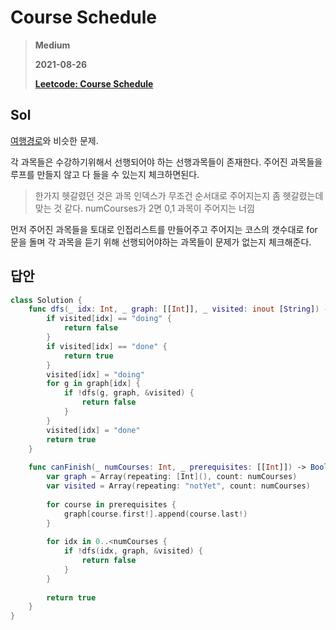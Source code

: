 # Course Schedule
> **Medium**
>
> **2021-08-26**
>
> **[Leetcode: Course Schedule](https://leetcode.com/problems/course-schedule)**


## Sol

[여행경로](https://programmers.co.kr/learn/courses/30/lessons/43164)와 비슷한 문제.

각 과목들은 수강하기위해서 선행되어야 하는 선행과목들이 존재한다. 주어진 과목들을 루프를 만들지 않고 다 들을 수 있는지 체크하면된다.
> 한가지 헷갈렸던 것은 과목 인덱스가 무조건 순서대로 주어지는지 좀 헷갈렸는데 맞는 것 같다.
> numCourses가 2면 0,1 과목이 주어지는 너낌


먼저 주어진 과목들을 토대로 인접리스트를 만들어주고 주어지는 코스의 갯수대로 for문을 돌며 각 과목을 듣기 위해 선행되어야하는 과목들이 문제가 없는지 체크해준다.


## 답안
```swift
class Solution {
    func dfs(_ idx: Int, _ graph: [[Int]], _ visited: inout [String]) -> Bool {
        if visited[idx] == "doing" {
            return false
        }
        if visited[idx] == "done" {
            return true
        }
        visited[idx] = "doing"
        for g in graph[idx] {
            if !dfs(g, graph, &visited) {
                return false
            }
        }
        visited[idx] = "done"        
        return true
    }
    
    func canFinish(_ numCourses: Int, _ prerequisites: [[Int]]) -> Bool {
        var graph = Array(repeating: [Int](), count: numCourses)
        var visited = Array(repeating: "notYet", count: numCourses)
        
        for course in prerequisites {
            graph[course.first!].append(course.last!)   
        }
        
        for idx in 0..<numCourses {
            if !dfs(idx, graph, &visited) {
                return false
            }
        }        
        
        return true
    }
}
```